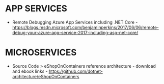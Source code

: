 # APP SERVICES
* Remote Debugging Azure App Services including .NET Core - https://blogs.msdn.microsoft.com/benjaminperkins/2017/06/06/remote-debug-your-azure-app-service-2017-including-asp-net-core/

# MICROSERVICES
* Source Code > eShopOnContainers reference architecture - download and ebook links - https://github.com/dotnet-architecture/eShopOnContainers
